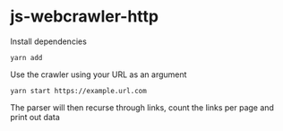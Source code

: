 # js-webcrawler-http


Install dependencies
```
yarn add
```

Use the crawler using your URL as an argument
```
yarn start https://example.url.com
```
The parser will then recurse through links, count the links per page and print out data


